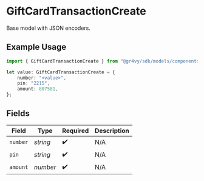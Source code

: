 # GiftCardTransactionCreate

Base model with JSON encoders.

## Example Usage

```typescript
import { GiftCardTransactionCreate } from "@gr4vy/sdk/models/components";

let value: GiftCardTransactionCreate = {
    number: "<value>",
    pin: "2215",
    amount: 807581,
};
```

## Fields

| Field              | Type               | Required           | Description        |
| ------------------ | ------------------ | ------------------ | ------------------ |
| `number`           | *string*           | :heavy_check_mark: | N/A                |
| `pin`              | *string*           | :heavy_check_mark: | N/A                |
| `amount`           | *number*           | :heavy_check_mark: | N/A                |